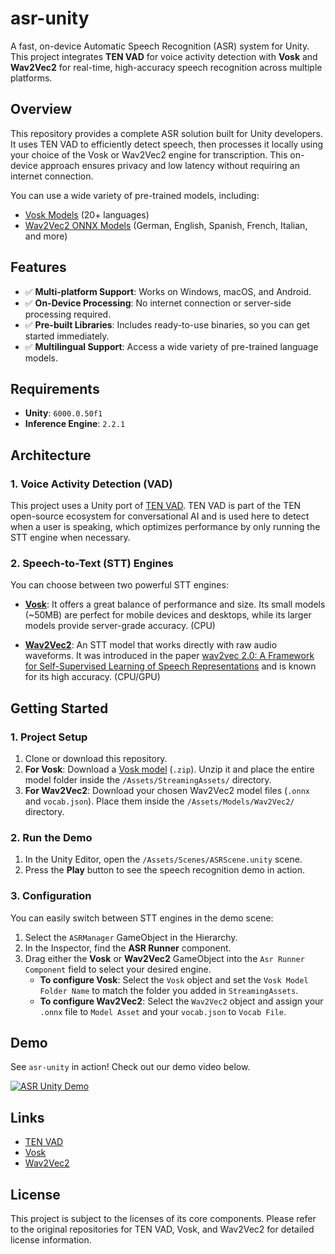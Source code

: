 # asr-unity

A fast, on-device Automatic Speech Recognition (ASR) system for Unity. This project integrates **TEN VAD** for voice activity detection with **Vosk** and **Wav2Vec2** for real-time, high-accuracy speech recognition across multiple platforms.

## Overview

This repository provides a complete ASR solution built for Unity developers. It uses TEN VAD to efficiently detect speech, then processes it locally using your choice of the Vosk or Wav2Vec2 engine for transcription. This on-device approach ensures privacy and low latency without requiring an internet connection.

You can use a wide variety of pre-trained models, including:
* [Vosk Models](https://alphacephei.com/vosk/models) (20+ languages)
* [Wav2Vec2 ONNX Models](https://huggingface.co/darjusul/wav2vec2-ONNX-collection) (German, English, Spanish, French, Italian, and more)

## Features

- ✅ **Multi-platform Support**: Works on Windows, macOS, and Android.
- ✅ **On-Device Processing**: No internet connection or server-side processing required.
- ✅ **Pre-built Libraries**: Includes ready-to-use binaries, so you can get started immediately.
- ✅ **Multilingual Support**: Access a wide variety of pre-trained language models.

## Requirements

-   **Unity**: `6000.0.50f1`
-   **Inference Engine**: `2.2.1`

## Architecture

### 1. Voice Activity Detection (VAD)

This project uses a Unity port of [TEN VAD](https://github.com/TEN-framework/ten-vad). TEN VAD is part of the TEN open-source ecosystem for conversational AI and is used here to detect when a user is speaking, which optimizes performance by only running the STT engine when necessary.

### 2. Speech-to-Text (STT) Engines

You can choose between two powerful STT engines:

* **[Vosk](https://alphacephei.com/vosk)**: It offers a great balance of performance and size. Its small models (~50MB) are perfect for mobile devices and desktops, while its larger models provide server-grade accuracy. (CPU)

* **[Wav2Vec2](https://huggingface.co/docs/transformers/en/model_doc/wav2vec2)**: An STT model that works directly with raw audio waveforms. It was introduced in the paper [wav2vec 2.0: A Framework for Self-Supervised Learning of Speech Representations](https://huggingface.co/papers/2006.11477) and is known for its high accuracy. (CPU/GPU)

## Getting Started

### 1. Project Setup

1.  Clone or download this repository.
2.  **For Vosk**: Download a [Vosk model](https://alphacephei.com/vosk/models) (`.zip`). Unzip it and place the entire model folder inside the `/Assets/StreamingAssets/` directory.
3.  **For Wav2Vec2**: Download your chosen Wav2Vec2 model files (`.onnx` and `vocab.json`). Place them inside the `/Assets/Models/Wav2Vec2/` directory.

### 2. Run the Demo

1.  In the Unity Editor, open the `/Assets/Scenes/ASRScene.unity` scene.
2.  Press the **Play** button to see the speech recognition demo in action.

### 3. Configuration

You can easily switch between STT engines in the demo scene:

1.  Select the `ASRManager` GameObject in the Hierarchy.
2.  In the Inspector, find the **ASR Runner** component.
3.  Drag either the **Vosk** or **Wav2Vec2** GameObject into the `Asr Runner Component` field to select your desired engine.
    * **To configure Vosk**: Select the `Vosk` object and set the `Vosk Model Folder Name` to match the folder you added in `StreamingAssets`.
    * **To configure Wav2Vec2**: Select the `Wav2Vec2` object and assign your `.onnx` file to `Model Asset` and your `vocab.json` to `Vocab File`.

## Demo

See `asr-unity` in action! Check out our demo video below.

[![ASR Unity Demo](https://img.youtube.com/vi/rq0J-bp0x5s/0.jpg)](https://www.youtube.com/watch?v=rq0J-bp0x5s)

## Links

-   [TEN VAD](https://github.com/TEN-framework/ten-vad)
-   [Vosk](https://alphacephei.com/vosk)
-   [Wav2Vec2](https://huggingface.co/docs/transformers/en/model_doc/wav2vec2)

## License

This project is subject to the licenses of its core components. Please refer to the original repositories for TEN VAD, Vosk, and Wav2Vec2 for detailed license information.

